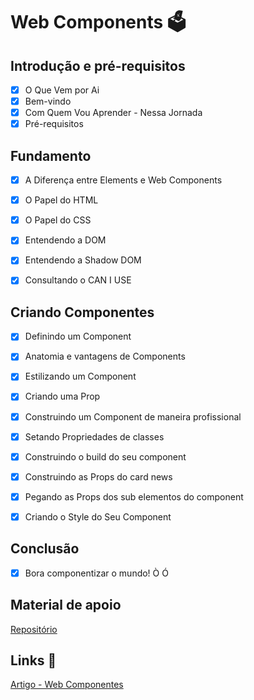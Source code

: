 # Web Components 🗳️

## Introdução e pré-requisitos
- [x] O Que Vem por Ai 
- [x] Bem-vindo
- [x] Com Quem Vou Aprender - Nessa Jornada
- [x] Pré-requisitos
## Fundamento 
- [x] A Diferença entre Elements e Web Components

- [x] O Papel do HTML

- [x] O Papel do CSS

- [x] Entendendo a DOM

- [x] Entendendo a Shadow DOM

- [x] Consultando o CAN I USE

## Criando Componentes
- [x] Definindo um Component
- [x] Anatomia e vantagens de Components

- [x] Estilizando um Component

- [x] Criando uma Prop

- [x] Construindo um Component de maneira profissional

- [x] Setando Propriedades de classes

- [x] Construindo o build do seu component

- [x] Construindo as Props do card news

- [x] Pegando as Props dos sub elementos do component

- [x] Criando o Style do Seu Component

## Conclusão

- [x] Bora componentizar o mundo! Ò Ó


## Material de apoio 

 [Repositório](https://github.com/felipeAguiarCode/angular-playground/tree/main/C1%20-%20Web%20Components) 


## Links 🔗
[Artigo - Web Componentes](https://dev.to/valdeirpsr/web-components-30j0)
